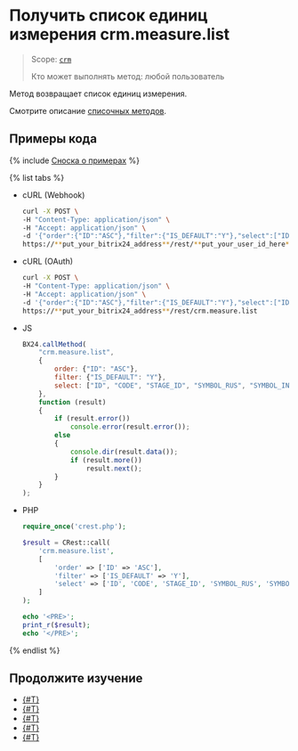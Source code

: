 # Получить список единиц измерения crm.measure.list

> Scope: [`crm`](../../../scopes/permissions.md)
>
> Кто может выполнять метод: любой пользователь

Метод возвращает список единиц измерения.

Cмотрите описание [списочных методов](../../../how-to-call-rest-api/list-methods-pecularities.md).

## Примеры кода

{% include [Сноска о примерах](../../../../_includes/examples.md) %}

{% list tabs %}

- cURL (Webhook)

    ```bash
    curl -X POST \
    -H "Content-Type: application/json" \
    -H "Accept: application/json" \
    -d '{"order":{"ID":"ASC"},"filter":{"IS_DEFAULT":"Y"},"select":["ID","CODE","STAGE_ID","SYMBOL_RUS","SYMBOL_INTL"]}' \
    https://**put_your_bitrix24_address**/rest/**put_your_user_id_here**/**put_your_webhook_here**/crm.measure.list
    ```

- cURL (OAuth)

    ```bash
    curl -X POST \
    -H "Content-Type: application/json" \
    -H "Accept: application/json" \
    -d '{"order":{"ID":"ASC"},"filter":{"IS_DEFAULT":"Y"},"select":["ID","CODE","STAGE_ID","SYMBOL_RUS","SYMBOL_INTL"],"auth":"**put_access_token_here**"}' \
    https://**put_your_bitrix24_address**/rest/crm.measure.list
    ```

- JS

    ```js
    BX24.callMethod(
        "crm.measure.list",
        {
            order: {"ID": "ASC"},
            filter: {"IS_DEFAULT": "Y"},
            select: ["ID", "CODE", "STAGE_ID", "SYMBOL_RUS", "SYMBOL_INTL"]
        },
        function (result)
        {
            if (result.error())
                console.error(result.error());
            else
            {
                console.dir(result.data());
                if (result.more())
                    result.next();
            }
        }
    );
    ```

- PHP

    ```php
    require_once('crest.php');

    $result = CRest::call(
        'crm.measure.list',
        [
            'order' => ['ID' => 'ASC'],
            'filter' => ['IS_DEFAULT' => 'Y'],
            'select' => ['ID', 'CODE', 'STAGE_ID', 'SYMBOL_RUS', 'SYMBOL_INTL']
        ]
    );

    echo '<PRE>';
    print_r($result);
    echo '</PRE>';
    ```

{% endlist %}

## Продолжите изучение

- [{#T}](./crm-measure-add.md)
- [{#T}](./crm-measure-update.md)
- [{#T}](./crm-measure-get.md)
- [{#T}](./crm-measure-delete.md)
- [{#T}](./crm-measure-fields.md)
